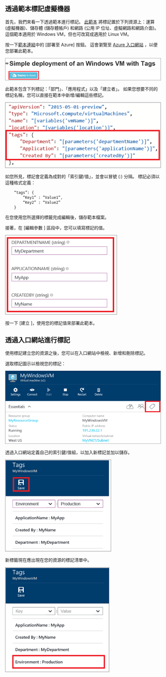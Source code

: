 


## <a name="tagging-a-virtual-machine-through-templates"></a>透過範本標記虛擬機器
首先，我們來看一下透過範本進行標記。 [此範本](https://github.com/Azure/azure-quickstart-templates/tree/master/101-vm-tags) 將標記置於下列資源上：運算 (虛擬機器)、儲存體 (儲存體帳戶) 和網路 (公用 IP 位址、虛擬網路和網路介面)。 這個範本適用於 Windows VM，但也可改寫成適用於 Linux VM。

按一下[範本連結](https://github.com/Azure/azure-quickstart-templates/tree/master/101-vm-tags)中的 [部署至 Azure] 按鈕。 這會瀏覽至 [Azure 入口網站](https://portal.azure.com/) ，以便您部署此範本。

![使用標記的簡單部署](./media/virtual-machines-common-tag/deploy-to-azure-tags.png)

此範本包含下列標記：「部門」、「應用程式」以及「建立者」。 如果您想要不同的標記名稱，您可以直接在範本中新增/編輯這些標記。

![範本中的 Azure 標記](./media/virtual-machines-common-tag/azure-tags-in-a-template.png)

如您所見，標記會定義為成對的「索引鍵/值」，並會以冒號 (:) 分隔。 標記必須以這種格式定義：

        “tags”: {
            “Key1” : ”Value1”,
            “Key2” : “Value2”
        }

在您使用您所選擇的標籤完成編輯後，儲存範本檔案。

接著，在 [編輯參數  ] 區段中，您可以填寫標記的值。

![在 Azure 入口網站中編輯標記](./media/virtual-machines-common-tag/edit-tags-in-azure-portal.png)

按一下 [建立  ]，使用您的標記值來部署此範本。

## <a name="tagging-through-the-portal"></a>透過入口網站進行標記
使用標記建立您的資源之後，您可以在入口網站中檢視、新增和刪除標記。

選取標記圖示以檢視您的標記：

![Azure 入口網站中的標記圖示](./media/virtual-machines-common-tag/azure-portal-tags-icon.png)

透過入口網站定義自己的索引鍵/值組，以加入新標記並加以儲存。

![在 Azure 入口網站中新增標記](./media/virtual-machines-common-tag/azure-portal-add-new-tag.png)

新標籤現在應出現在您的資源的標記清單中。

![Azure 入口網站中儲存的新標記](./media/virtual-machines-common-tag/azure-portal-saved-new-tag.png)



<!--HONumber=Nov16_HO3-->


